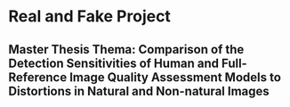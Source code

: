 # Real and Fake Project
## Master Thesis Thema: Comparison of the Detection Sensitivities of Human and Full-Reference Image Quality Assessment Models to Distortions in Natural and Non-natural Images

